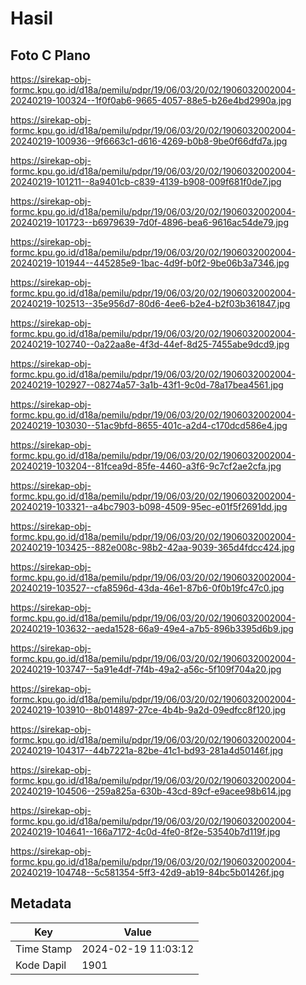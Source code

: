 # Hasil

## Foto C Plano

https://sirekap-obj-formc.kpu.go.id/d18a/pemilu/pdpr/19/06/03/20/02/1906032002004-20240219-100324--1f0f0ab6-9665-4057-88e5-b26e4bd2990a.jpg

https://sirekap-obj-formc.kpu.go.id/d18a/pemilu/pdpr/19/06/03/20/02/1906032002004-20240219-100936--9f6663c1-d616-4269-b0b8-9be0f66dfd7a.jpg

https://sirekap-obj-formc.kpu.go.id/d18a/pemilu/pdpr/19/06/03/20/02/1906032002004-20240219-101211--8a9401cb-c839-4139-b908-009f681f0de7.jpg

https://sirekap-obj-formc.kpu.go.id/d18a/pemilu/pdpr/19/06/03/20/02/1906032002004-20240219-101723--b6979639-7d0f-4896-bea6-9616ac54de79.jpg

https://sirekap-obj-formc.kpu.go.id/d18a/pemilu/pdpr/19/06/03/20/02/1906032002004-20240219-101944--445285e9-1bac-4d9f-b0f2-9be06b3a7346.jpg

https://sirekap-obj-formc.kpu.go.id/d18a/pemilu/pdpr/19/06/03/20/02/1906032002004-20240219-102513--35e956d7-80d6-4ee6-b2e4-b2f03b361847.jpg

https://sirekap-obj-formc.kpu.go.id/d18a/pemilu/pdpr/19/06/03/20/02/1906032002004-20240219-102740--0a22aa8e-4f3d-44ef-8d25-7455abe9dcd9.jpg

https://sirekap-obj-formc.kpu.go.id/d18a/pemilu/pdpr/19/06/03/20/02/1906032002004-20240219-102927--08274a57-3a1b-43f1-9c0d-78a17bea4561.jpg

https://sirekap-obj-formc.kpu.go.id/d18a/pemilu/pdpr/19/06/03/20/02/1906032002004-20240219-103030--51ac9bfd-8655-401c-a2d4-c170dcd586e4.jpg

https://sirekap-obj-formc.kpu.go.id/d18a/pemilu/pdpr/19/06/03/20/02/1906032002004-20240219-103204--81fcea9d-85fe-4460-a3f6-9c7cf2ae2cfa.jpg

https://sirekap-obj-formc.kpu.go.id/d18a/pemilu/pdpr/19/06/03/20/02/1906032002004-20240219-103321--a4bc7903-b098-4509-95ec-e01f5f2691dd.jpg

https://sirekap-obj-formc.kpu.go.id/d18a/pemilu/pdpr/19/06/03/20/02/1906032002004-20240219-103425--882e008c-98b2-42aa-9039-365d4fdcc424.jpg

https://sirekap-obj-formc.kpu.go.id/d18a/pemilu/pdpr/19/06/03/20/02/1906032002004-20240219-103527--cfa8596d-43da-46e1-87b6-0f0b19fc47c0.jpg

https://sirekap-obj-formc.kpu.go.id/d18a/pemilu/pdpr/19/06/03/20/02/1906032002004-20240219-103632--aeda1528-66a9-49e4-a7b5-896b3395d6b9.jpg

https://sirekap-obj-formc.kpu.go.id/d18a/pemilu/pdpr/19/06/03/20/02/1906032002004-20240219-103747--5a91e4df-7f4b-49a2-a56c-5f109f704a20.jpg

https://sirekap-obj-formc.kpu.go.id/d18a/pemilu/pdpr/19/06/03/20/02/1906032002004-20240219-103910--8b014897-27ce-4b4b-9a2d-09edfcc8f120.jpg

https://sirekap-obj-formc.kpu.go.id/d18a/pemilu/pdpr/19/06/03/20/02/1906032002004-20240219-104317--44b7221a-82be-41c1-bd93-281a4d50146f.jpg

https://sirekap-obj-formc.kpu.go.id/d18a/pemilu/pdpr/19/06/03/20/02/1906032002004-20240219-104506--259a825a-630b-43cd-89cf-e9acee98b614.jpg

https://sirekap-obj-formc.kpu.go.id/d18a/pemilu/pdpr/19/06/03/20/02/1906032002004-20240219-104641--166a7172-4c0d-4fe0-8f2e-53540b7d119f.jpg

https://sirekap-obj-formc.kpu.go.id/d18a/pemilu/pdpr/19/06/03/20/02/1906032002004-20240219-104748--5c581354-5ff3-42d9-ab19-84bc5b01426f.jpg


## Metadata

| Key        | Value               |
| ---------- | ------------------- |
| Time Stamp | 2024-02-19 11:03:12 |
| Kode Dapil | 1901                |



